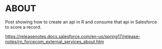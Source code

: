 # ABOUT

Post showing how to create an api in R and consume that api in Salesforce to score a record.

https://releasenotes.docs.salesforce.com/en-us/spring17/release-notes/rn_forcecom_external_services_about.htm


